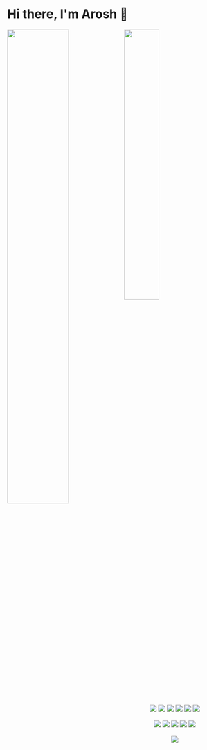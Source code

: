 # Hi there, I'm Arosh 👋

<img align="left" width="53%" src="https://github-readme-stats.vercel.app/api?username=ShanArosh&hide=stars&count_private=true&show_icons=true&theme=radical" />
<img  width="40%" src="https://github-readme-stats.vercel.app/api/top-langs/?username=ShanArosh&layout=compact&exclude_repo=
Linux-to-Windows-with-QEMU"/>
<br/>
<div align="center">
<img src="https://img.shields.io/badge/javascript-%23323330.svg?style=for-the-badge&logo=javascript&logoColor=%23F7DF1E" />
<img src="https://img.shields.io/badge/python-3670A0?style=for-the-badge&logo=python&logoColor=ffdd54" />
<img src="https://img.shields.io/badge/Solidity-%23363636.svg?style=for-the-badge&logo=solidity&logoColor=white" />
<img src="https://img.shields.io/badge/php-%23777BB4.svg?style=for-the-badge&logo=php&logoColor=white" />
<img src="https://img.shields.io/badge/html5-%23E34F26.svg?style=for-the-badge&logo=html5&logoColor=white" />
<img src="https://img.shields.io/badge/css3-%231572B6.svg?style=for-the-badge&logo=css3&logoColor=white" />
</div>
<br/>
<div align="center">
<img src="https://img.shields.io/badge/node.js-6DA55F?style=for-the-badge&logo=node.js&logoColor=white" />
<img src="https://img.shields.io/badge/express.js-%23404d59.svg?style=for-the-badge&logo=express&logoColor=%2361DAFB" />
<img src="https://img.shields.io/badge/Next-black?style=for-the-badge&logo=next.js&logoColor=white" />
<img src="https://img.shields.io/badge/react-%2320232a.svg?style=for-the-badge&logo=react&logoColor=%2361DAFB" />
<img src="https://img.shields.io/badge/yarn-%232C8EBB.svg?style=for-the-badge&logo=yarn&logoColor=white" />
</div>
<br/>
<div align="center">
<img src="https://img.shields.io/badge/Kali-268BEE?style=for-the-badge&logo=kalilinux&logoColor=white" />
</div>
